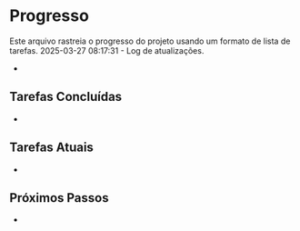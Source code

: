 # Progresso

Este arquivo rastreia o progresso do projeto usando um formato de lista de tarefas.
2025-03-27 08:17:31 - Log de atualizações.

*

## Tarefas Concluídas

*   

## Tarefas Atuais

*   

## Próximos Passos

*